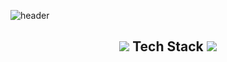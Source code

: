 ![header](https://capsule-render.vercel.app/api?type=waving&color=_#FFD700&height=300&section=header&text=HanGyul%20Kang&fontSize=80)
<br>
<h2 align="center">
    <img src="https://img.icons8.com/external-parzival-1997-outline-color-parzival-1997/25/000000/external-technology-renewable-energy-parzival-1997-outline-color-parzival-1997.png"/>
        Tech Stack
    <img src="https://img.icons8.com/external-parzival-1997-outline-color-parzival-1997/25/000000/external-technology-renewable-energy-parzival-1997-outline-color-parzival-1997.png"/>
</h2>
<br>
<div align="center">
    <img src="https://img.shields.io/badge/GitHub-181717?logo=GitHub&style=flat-square&logoColor=white" alt="">
</div>

<div align="center">
    <img src="https://img.shields.io/badge/Java-007396?logo=java&style=flat-square&logoColor=white" alt="">
    <img src="https://img.shields.io/badge/HTML5-E34F26?logo=html5&style=flat-square&logoColor=white" alt="">
    <img src="https://img.shields.io/badge/JavaScript-F7DF1E?logo=javascript&style=flat-square&logoColor=white" alt="">
    <img src="https://img.shields.io/badge/jQuery-0769AD?logo=jQuery&style=flat-square&logoColor=white" alt="">
    <img src="https://img.shields.io/badge/Oracle-F80000?logo=Oracle&style=flat-square&logoColor=white" alt="">
</div>

<div align="center">
    <img src="https://img.shields.io/badge/Spring-6DB33F?logo=Spring&style=flat-square&logoColor=white" alt="">
    <img src="https://img.shields.io/badge/SpringBoot-6DB33F?logo=SpringBoot&style=flat-square&logoColor=white" alt="">
    <img src="https://img.shields.io/badge/Eclipse IDE-2C2255?logo=Eclipse&style=flat-square&logoColor=white" alt="">
    <img src="https://img.shields.io/badge/IntelliJ IDEA-000000?logo=IntelliJIDEA&style=flat-square&logoColor=white" alt="">    
</div>


<br>
